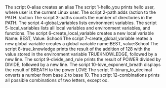 The script 0-alias creates an alias
The script 1-hello_you prints hello user, where user is the current Linux user.
The script 2-path adds /action to the PATH. /action
The script 3-paths counts the number of directories in the PATH.
The script 4-global_variables lists environment variables.
The script 5-local_variables lists all local variables and environment variables, and functions.
The script 6-create_local_variable creates a new local variable Name: BEST, Value: Schooli
The script 7-create_global_variable reates a new global variable creates a global variable name:BEST, value:School 
The script 8-true_knowledge prints the result of the addition of 128 with the value stored in the environment variable TRUEKNOWLEDGE, followed by a new line.
The script 9-divide_and_rule prints the result of POWER divided by DIVIDE, followed by a new line.
The script 10-love_exponent_breath displays the result of BREATH to the power LOVE
The script 11-binary_to_decimal onverts a number from base 2 to base 10.
The script 12-combinations prints all possible combinations of two letters, except oo.
